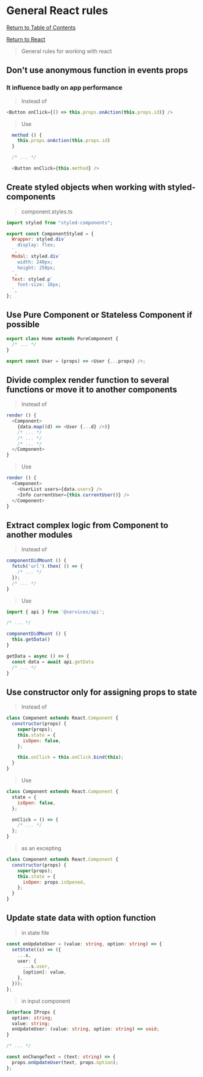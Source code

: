 # General React rules

[Return to Table of Contents](../../README.md)

[Return to React](README.md)

> General rules for working with react

## Don't use anonymous function in events props

### It influence badly on app performance

> Instead of

```javascript
<Button onClick={() => this.props.onAction(this.props.id)} />
```

> Use

```javascript
  method () {
    this.props.onAction(this.props.id)
  }

  /* ... */

  <Button onClick={this.method} />
```

## Create styled objects when working with styled-components

> component.styles.ts

```javascript
import styled from "styled-components";

export const ComponentStyled = {
  Wrapper: styled.div`
    display: flex;
  `,
  Modal: styled.div`
    width: 240px;
    height: 250px;
  `,
  Text: styled.p`
    font-size: 16px;
  `,
};
```

## Use Pure Component or Stateless Component if possible

```javascript
export class Home extends PureComponent {
  /* ... */
}

export const User = (props) => <User {...props} />;
```

## Divide complex render function to several functions or move it to another components

> Instead of

```javascript
render () {
  <Component>
    {data.map((d) => <User {...d} />)}
    /* ... */
    /* ... */
    /* ... */
  </Component>
}
```

> Use

```javascript
render () {
  <Component>
    <UserList users={data.users} />
    <Info currentUser={this.currentUser()} />
  </Component>
}
```

## Extract complex logic from Component to another modules

> Instead of

```javascript
componentDidMount () {
  fetch('url').then( () => {
    /* ... */
  });
  /* ... */
}
```

> Use

```javascript
import { api } from '@services/api';

/* ... */

componentDidMount () {
  this.getData()
}

getData = async () => {
  const data = await api.getData
  /* ... */
}
```

## Use constructor only for assigning props to state

> Instead of

```javascript
class Component extends React.Component {
  constructor(props) {
    super(props);
    this.state = {
      isOpen: false,
    };

    this.onClick = this.onClick.bind(this);
  }
}
```

> Use

```javascript
class Component extends React.Component {
  state = {
    isOpen: false,
  };

  onClick = () => {
    /* ... */
  };
}
```

> as an excepting

```javascript
class Component extends React.Component {
  constructor(props) {
    super(props);
    this.state = {
      isOpen: props.isOpened,
    };
  }
}
```

## Update state data with option function

> in state file

```typescript
const onUpdateUser = (value: string, option: string) => {
  setState((s) => ({
    ...s,
    user: {
      ...s.user,
      [option]: value,
    },
  }));
};
```

> in input component

```typescript
interface IProps {
  option: string;
  value: string;
  onUpdateUser: (value: string, option: string) => void;
}

/* ... */

const onChangeText = (text: string) => {
  props.onUpdateUser(text, props.option);
};
```
